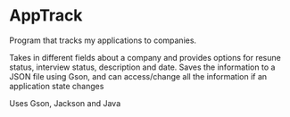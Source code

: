 # AppTrack
Program that tracks my applications to companies.

Takes in different fields about a company and provides options for resune status, 
interview status, description and date. 
Saves the information to a JSON file using Gson, and can access/change all the information if 
an application state changes

Uses Gson, Jackson and Java
